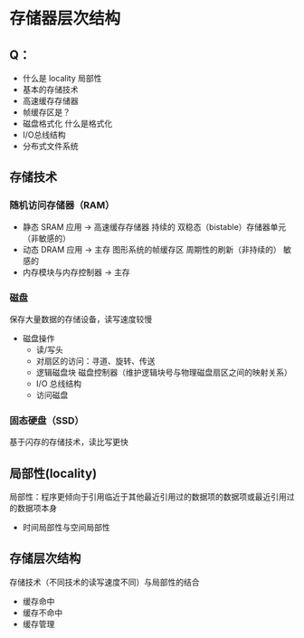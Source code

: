 # 存储器层次结构

## Q：
- 什么是 locality 局部性
- 基本的存储技术
- 高速缓存存储器
- 帧缓存区是？
- 磁盘格式化 什么是格式化
- I/O总线结构 
- 分布式文件系统

## 存储技术
### 随机访问存储器（RAM）
- 静态 SRAM 
应用 -> 高速缓存存储器
持续的 双稳态（bistable）存储器单元（非敏感的）
- 动态 DRAM 
应用 -> 主存 图形系统的帧缓存区
周期性的刷新（非持续的） 敏感的
- 内存模块与内存控制器 -> 主存

### 磁盘
保存大量数据的存储设备，读写速度较慢
- 磁盘操作
    - 读/写头
    - 对扇区的访问：寻道、旋转、传送
    - 逻辑磁盘块 磁盘控制器（维护逻辑块号与物理磁盘扇区之间的映射关系）
    - I/O 总线结构 
    - 访问磁盘
### 固态硬盘（SSD）
基于闪存的存储技术，读比写更快


## 局部性(locality)
局部性：程序更倾向于引用临近于其他最近引用过的数据项的数据项或最近引用过的数据项本身
- 时间局部性与空间局部性

## 存储层次结构
存储技术（不同技术的读写速度不同）与局部性的结合
- 缓存命中
- 缓存不命中
- 缓存管理
